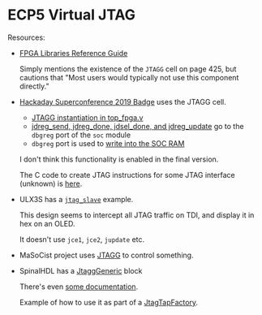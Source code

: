 
# ECP5 Virtual JTAG

Resources:

* [FPGA Libraries Reference Guide](http://www.latticesemi.com/-/media/LatticeSemi/Documents/UserManuals/EI/FPGA_Libraries_Reference_Guide_39.ashx?document_id=52070)

    Simply mentions the existence of the `JTAGG` cell on page 425, but cautions that "Most users would typically not use this component directly."

* [Hackaday Superconference 2019 Badge](https://github.com/Spritetm/hadbadge2019_fpgasoc/) uses the JTAGG cell.

    * [JTAGG instantiation in top_fpga.v](https://github.com/Spritetm/hadbadge2019_fpgasoc/blob/9b24c061f50e22a111c7a73bfdd24c0d52ca5b5d/soc/top_fpga.v#L311-L322)
    * [jdreg_send, jdreg_done, jdsel_done, and jdreg_update](https://github.com/Spritetm/hadbadge2019_fpgasoc/blob/9b24c061f50e22a111c7a73bfdd24c0d52ca5b5d/soc/top_fpga.v#L223-L226) go to the `dbgreg` port of the `soc` module
    * `dbgreg` port is used to [write into the SOC RAM](https://github.com/Spritetm/hadbadge2019_fpgasoc/blob/9b24c061f50e22a111c7a73bfdd24c0d52ca5b5d/soc/soc.v#L260-L307)

    I don't think this functionality is enabled in the final version.

    The C code to create JTAG instructions for some JTAG interface (unknown) is 
    [here](https://github.com/Spritetm/hadbadge2019_fpgasoc/blob/master/soc/jtagload/main.c).

* ULX3S has a [`jtag_slave`](https://github.com/emard/ulx3s-misc/blob/27338b0081b3b441f2fa77769350fa777bd3bcf9/examples/jtag_slave/hdl/top/top_jtagg_slave.v) example.
    
    This design seems to intercept all JTAG traffic on TDI, and display it in hex on an OLED. 
    
    It doesn't use `jce1`, `jce2`, `jupdate` etc.


* MaSoCist project uses [JTAGG](https://github.com/hackfin/MaSoCist/commit/bada5fc5f78a87e48e8325db545c71a50052d785) to control something.

* SpinalHDL has a [JtaggGeneric](https://javadoc.io/static/com.github.spinalhdl/spinalhdl-lib_2.11/1.4.0/index.html#spinal.lib.blackbox.lattice.ecp5.JtaggGeneric) block

    There's even [some documentation](https://github.com/SpinalHDL/SpinalHDL/blob/dev/lib/src/main/scala/spinal/lib/blackbox/lattice/ecp5/debug.scala).

    Example of how to use it as part of a [JtagTapFactory](https://github.com/SpinalHDL/SpinalHDL/blob/dev/lib/src/main/scala/spinal/lib/com/jtag/JtagTapFactory.scala).
